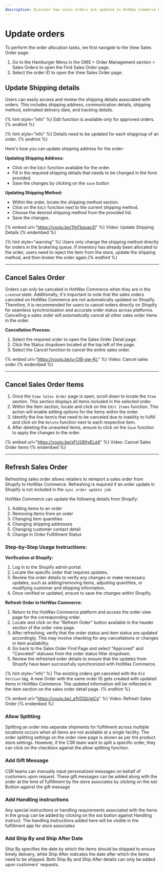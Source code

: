 ```yaml
---
description: Discover how sales orders are updated in HotWax Commerce OMS.
---
```


# Update orders

To perform the order allocation tasks, we first navigate to the View Sales Order page:

1. Go to the Hamburger Menu in the OMS > Order Management section > Sales Orders to open the Find Sales Order page.
2. Select the order ID to open the View Sales Order page.

## Update Shipping details

Users can easily access and review the shipping details associated with orders. This includes shipping address, communication details, shipping method, estimated delivery date, and tracking details.

{% hint style="info" %}
Edit function is available only for approved orders.
{% endhint %}

{% hint style="info" %}
Details need to be updated for each shipgroup of an order.
{% endhint %}

Here's how you can update shipping address for the order:

**Updating Shipping Address:**

- Click on the `Edit` function available for the order.
- Fill in the required shipping details that needs to be changed in the form provided.
- Save the changes by clicking on the `save` button

**Updating Shipping Method:**

- Within the order, locate the shipping method section.
- Click on the `Edit` function next to the current shipping method.
- Choose the desired shipping method from the provided list.
- Save the changes.

{% embed url="https://youtu.be/11nFbayax3I" %}
Video: Update Shipping Details
{% endembed %}


{% hint style="warning" %}
Users only change the shipping method directly for orders in the brokering queue. If inventory has already been allocated to the order, users need to reject the item from the store, update the shipping method, and then broker the order again.{% endhint %}

***

## Cancel Sales Order

Orders can only be canceled in HotWax Commerce when they are in the `created` state. Additionally, it's important to note that the sales orders canceled on HotWax Commerce are not automatically updated on Shopify. Therefore, it is recommended for users to cancel orders  directly on Shopify for seamless synchronization and accurate order status across platforms. Cancelling a sales order will automatically cancel all other sales order items in the order.

**Cancellation Process:**

1. Select the required order to open the Sales Order Detail page.
2. Click the Status dropdown located at the top left of the page.
3. Select the Cancel function to cancel the entire sales order.


{% embed url="https://youtu.be/u-CtB-pw-Kc" %}
Video: Cancel sales order
{% endembed %}

***

## Cancel Sales Order Items

1. Once the `View Sales Order` page is open, scroll down to locate the `Item` section. This section displays all items included in the selected order.
2. Within the Item section, locate and click on the `Edit Items` function. This action will enable editing options for the items within the order.
3. Identify the line item/s that need to be canceled due to inability to fulfill and click on the `Delete` function next to each respective item.
4. After deleting the unwanted items, ensure to click on the `Save` function to apply the changes to the order.

{% embed url="https://youtu.be/xFU28XyELd4" %}
Video: Cancel Sales Order items
{% endembed %}

***

## Refresh Sales Order

Refreshing sales order allows retailers to reimport a sales order from Shopify to HotWax Commerce. Refreshing is required if an order update in Shopify is not included in the `sync order update job`.

HotWax Commerce can update the following details from Shopify:

1. Adding items to an order
2. Removing items from an order
3. Changing item quantities
4. Changing shipping addresses
5. Changing customer contact detail
6. Change in Order Fulfillment Status

### Step-by-Step Usage Instructions:

**Verification at Shopify:**

1. Log in to the Shopify admin portal.
2. Locate the specific order that requires updates.
3. Review the order details to verify any changes or make necessary updates, such as adding/removing items, adjusting quantities, or modifying customer and shipping information.
4. Once verified or updated, ensure to save the changes within Shopify.

**Refresh Order in HotWax Commerce:**

1. Return to the HotWax Commerce platform and access the order view page for the corresponding order.
2. Locate and click on the "Refresh Order" button available in the header section of the order view page.
3. After refreshing, verify that the order status and item status are updated accordingly. This may involve checking for any cancellations or changes in item availability.
4. Go back to the Sales Order Find Page and select "Approved" and "Canceled" statuses from the order status filter dropdown.
5. Review the refreshed order details to ensure that the updates from Shopify have been successfully synchronized with HotWax Commerce.

{% hint style="info" %}
The existing orders get canceled with the `Old Version` tag. A new Order with the same order ID gets created with updated items in HotWax Commerce. The updated information will be reflected in the item section on the sales order detail page.
{% endhint %}


{% embed url="https://youtu.be/_e1VDQUgICs" %}
Video: Refresh Sales Order
{% endembed %}

### Allow Splitting

Splitting an order into separate shipments for fulfillment across multiple locations occurs when all items are not available at a single facility. The order splitting settings on the order view page is shown as per the product store settings. However, if the CSR team want to split a specific order, they can click on the checkbox against the allow splitting function.

### Add Gift Message

CSR teams can manually input personalized messages on behalf of customers upon request. These gift messages can be added along with the order at the time of fulfillment by the store associates by clicking on the `Add` Buttion against the gift message

### Add Handling instructions

Any special instructions or handling requirements associated with the items in the group can be added by clicking on the `Add` button against Handling instruct. The handling instructions added here will be visible in the fulfillment app for store associates

### Add Ship By and Ship After Date

Ship By specifies the date by which the items should be shipped to ensure timely delivery, while Ship After indicates the date after which the items need to be shipped. Both Ship By and Ship After details can only be added upon customers' requests.


